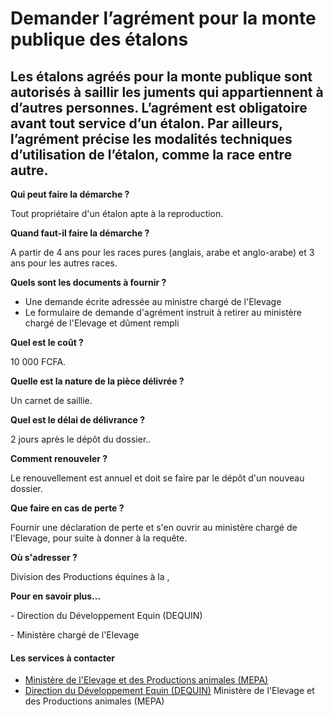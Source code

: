 # Demander l’agrément pour la monte publique des étalons

Les étalons agréés pour la monte publique sont autorisés à saillir les juments qui appartiennent à d’autres personnes. L’agrément est obligatoire avant tout service d’un étalon. Par ailleurs, l’agrément précise les modalités techniques d’utilisation de l’étalon, comme la race entre autre.
-------------------------------------------------------------------------------------------------------------------------------------------------------------------------------------------------------------------------------------------------------------------------------------------------

**Qui peut faire la démarche ?**

Tout propriétaire d'un étalon apte à la reproduction.

**Quand faut-il faire la démarche ?**

A partir de 4 ans pour les races pures (anglais, arabe et anglo-arabe) et 3 ans pour les autres races.

**Quels sont les documents à fournir ?**

*   Une demande écrite adressée au ministre chargé de l'Elevage
*   Le formulaire de demande d'agrément instruit à retirer au ministère chargé de l'Elevage et dûment rempli

**Quel est le coût ?**

10 000 FCFA.

**Quelle est la nature de la pièce délivrée ?**

Un carnet de saillie.

**Quel est le délai de délivrance ?**

2 jours après le dépôt du dossier..  

**Comment renouveler ?**

Le renouvellement est annuel et doit se faire par le dépôt d'un nouveau dossier.

**Que faire en cas de perte ?**

Fournir une déclaration de perte et s'en ouvrir au ministère chargé de l'Elevage, pour suite à donner à la requête.

**Où s'adresser ?**

Division des Productions équines à la ,

**Pour en savoir plus...**

\- Direction du Développement Equin (DEQUIN)

\- Ministère chargé de l'Elevage

#### Les services à contacter

*   [Ministère de l'Elevage et des Productions animales (MEPA)](../../../services/ministere-de-lelevage-et-des-productions-animales-mepa.md)
*   [Direction du Développement Equin (DEQUIN)](../../../services/direction-du-developpement-equin-dequin.md) Ministère de l'Elevage et des Productions animales (MEPA)